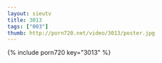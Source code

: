 ```yaml
--- 
layout: sieutv
title: 3013
tags: ["003"]
thumb: http://porn720.net/video/3013/poster.jpg
---
```

{% include porn720 key="3013" %} 
